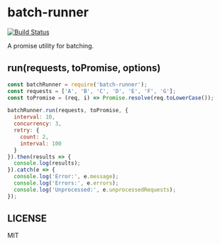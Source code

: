 batch-runner
====

[![Build Status](https://travis-ci.org/jinjor/batch-runner.svg)](https://travis-ci.org/jinjor/batch-runner)

A promise utility for batching.

## run(requests, toPromise, options)

```javascript
const batchRunner = require('batch-runner');
const requests = ['A', 'B', 'C', 'D', 'E', 'F', 'G'];
const toPromise = (req, i) => Promise.resolve(req.toLowerCase());

batchRunner.run(requests, toPromise, {
  interval: 10,
  concurrency: 3,
  retry: {
    count: 2,
    interval: 100
  }
}).then(results => {
  console.log(results);
}).catch(e => {
  console.log('Error:', e.message);
  console.log('Errors:', e.errors);
  console.log('Unprocessed:', e.unprocessedRequests);
});
```

## LICENSE

MIT

